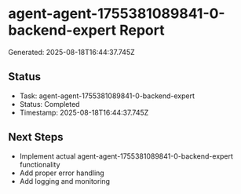 # agent-agent-1755381089841-0-backend-expert Report

Generated: 2025-08-18T16:44:37.745Z

## Status
- Task: agent-agent-1755381089841-0-backend-expert
- Status: Completed
- Timestamp: 2025-08-18T16:44:37.745Z

## Next Steps
- Implement actual agent-agent-1755381089841-0-backend-expert functionality
- Add proper error handling
- Add logging and monitoring

